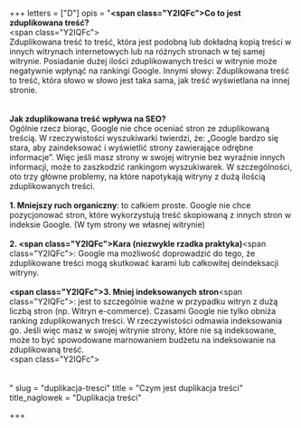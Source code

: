 +++
letters = ["D"]
opis = "<strong><span class=\"Y2IQFc\">Co to jest zduplikowana treść? <br></span></strong><span class=\"Y2IQFc\"><br>Zduplikowana treść to treść, która jest podobną lub dokładną kopią treści w innych witrynach internetowych lub na różnych stronach w tej samej witrynie. Posiadanie dużej ilości zduplikowanych treści w witrynie może negatywnie wpłynąć na rankingi Google. Innymi słowy: Zduplikowana treść to treść, która słowo w słowo jest taka sama, jak treść wyświetlana na innej stronie.<br><br></span><br><strong>Jak zduplikowana treść wpływa na SEO? </strong><br>Ogólnie rzecz biorąc, Google nie chce oceniać stron ze zduplikowaną treścią. W rzeczywistości wyszukiwarki twierdzi, że: „Google bardzo się stara, aby zaindeksować i wyświetlić strony zawierające odrębne informacje”. Więc jeśli masz strony w swojej witrynie bez wyraźnie innych informacji, może to zaszkodzić rankingom wyszukiwarek. W szczególności, oto trzy główne problemy, na które napotykają witryny z dużą ilością zduplikowanych treści. <br><br><strong>1. Mniejszy ruch organiczny</strong>: to całkiem proste. Google nie chce pozycjonować stron, które wykorzystują treść skopiowaną z innych stron w indeksie Google. (W tym strony we własnej witrynie) <br><br><strong>2. <span class=\"Y2IQFc\">Kara (niezwykle rzadka praktyka)</span></strong><span class=\"Y2IQFc\">: Google ma możliwość doprowadzić do tego, że zduplikowane treści mogą skutkować karami lub całkowitej deindeksacji witryny.<br><br></span><strong><span class=\"Y2IQFc\">3. Mniej indeksowanych stron</span></strong><span class=\"Y2IQFc\">: jest to szczególnie ważne w przypadku witryn z dużą liczbą stron (np. Witryn e-commerce). Czasami Google nie tylko obniża ranking zduplikowanych treści. W rzeczywistości odmawia indeksowania go. Jeśli więc masz w swojej witrynie strony, które nie są indeksowane, może to być spowodowane marnowaniem budżetu na indeksowanie na zduplikowaną treść.</span><br><span class=\"Y2IQFc\"><br><br><br></span>"
slug = "duplikacja-tresci"
title = "Czym jest duplikacja treści"
title_naglowek = "Duplikacja treści"

+++
